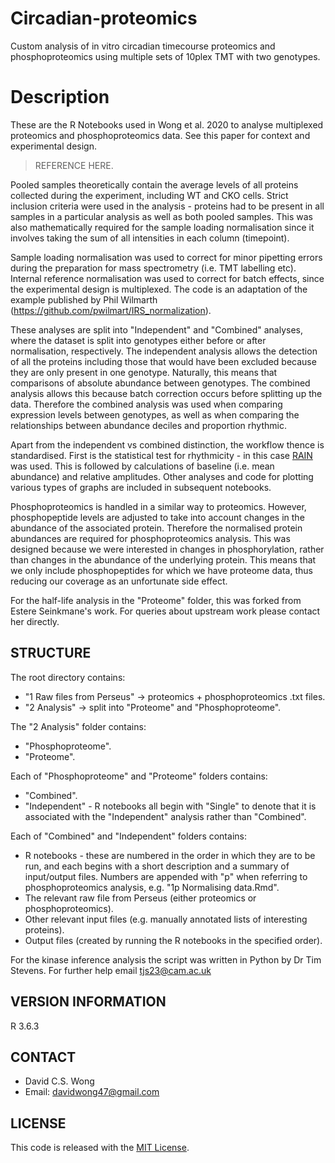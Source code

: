 # Circadian-proteomics
Custom analysis of in vitro circadian timecourse proteomics and phosphoproteomics using multiple sets of 10plex TMT with two genotypes.
 
# Description

These are the R Notebooks used in Wong et al. 2020 to analyse multiplexed proteomics and phosphoproteomics data. See this paper for context and experimental design.

>REFERENCE HERE.

Pooled samples theoretically contain the average levels of all proteins collected during the experiment, including WT and CKO cells. Strict inclusion criteria were used in the analysis - proteins had to be present in all samples in a particular analysis as well as both pooled samples. This was also mathematically required for the sample loading normalisation since it involves taking the sum of all intensities in each column (timepoint).

Sample loading normalisation was used to correct for minor pipetting errors during the preparation for mass spectrometry (i.e. TMT labelling etc). Internal reference normalisation was used to correct for batch effects, since the experimental design is multiplexed. The code is an adaptation of the example published by Phil Wilmarth (https://github.com/pwilmart/IRS_normalization).

These analyses are split into "Independent" and "Combined" analyses, where the dataset is split into genotypes either before or after normalisation, respectively. The independent analysis allows the detection of all the proteins including those that would have been excluded because they are only present in one genotype. Naturally, this means that comparisons of absolute abundance between genotypes. The combined analysis allows this because batch correction occurs before splitting up the data. Therefore the combined analysis was used when comparing expression levels between genotypes, as well as when comparing the relationships between abundance deciles and proportion rhythmic.

Apart from the independent vs combined distinction, the workflow thence is standardised. First is the statistical test for rhythmicity - in this case [RAIN](https://journals.sagepub.com/doi/10.1177/0748730414553029?url_ver=Z39.88-2003&rfr_id=ori:rid:crossref.org&rfr_dat=cr_pub%3dwww.ncbi.nlm.nih.gov) was used. This is followed by calculations of baseline (i.e. mean abundance) and relative amplitudes. Other analyses and code for plotting various types of graphs are included in subsequent notebooks.

Phosphoproteomics is handled in a similar way to proteomics. However, phosphopeptide levels are adjusted to take into account changes in the abundance of the associated protein. Therefore the normalised protein abundances are required for phosphoproteomics analysis. This was designed because we were interested in changes in phosphorylation, rather than changes in the abundance of the underlying protein. This means that we only include phosphopeptides for which we have proteome data, thus reducing our coverage as an unfortunate side effect.

For the half-life analysis in the "Proteome" folder, this was forked from Estere Seinkmane's work. For queries about upstream work please contact her directly.

## STRUCTURE

The root directory contains:
* "1 Raw files from Perseus" -> proteomics + phosphoproteomics .txt files.
* "2 Analysis" -> split into "Proteome" and "Phosphoproteome".
    
The "2 Analysis" folder contains:
* "Phosphoproteome".
* "Proteome".

Each of "Phosphoproteome" and "Proteome" folders contains:
* "Combined".
* "Independent" - R notebooks all begin with "Single" to denote that it is associated with the "Independent" analysis rather than "Combined".
    
Each of "Combined" and "Independent" folders contains:
* R notebooks - these are numbered in the order in which they are to be run, and each begins with a short description and a summary of input/output files. Numbers are appended with "p" when referring to phosphoproteomics analysis, e.g. "1p Normalising data.Rmd".
* The relevant raw file from Perseus (either proteomics or phosphoproteomics).
* Other relevant input files (e.g. manually annotated lists of interesting proteins).
* Output files (created by running the R notebooks in the specified order).
    
For the kinase inference analysis the script was written in Python by Dr Tim Stevens. For further help email tjs23@cam.ac.uk

## VERSION INFORMATION

R 3.6.3

## CONTACT

* David C.S. Wong
* Email: davidwong47@gmail.com

## LICENSE

This code is released with the [MIT License](LICENSE).
